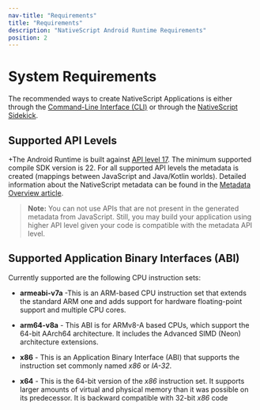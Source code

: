 ```yaml
---
nav-title: "Requirements"
title: "Requirements"
description: "NativeScript Android Runtime Requirements"
position: 2
---
```


# System Requirements
The recommended ways to create NativeScript Applications is either through the [Command-Line Interface (CLI)](https://github.com/NativeScript/nativescript-cli) or through the [NativeScript Sidekick](https://www.nativescript.org/nativescript-sidekick).

## Supported API Levels
+The Android Runtime is built against [API level 17](http://developer.android.com/about/versions/android-4.2.html). The minimum supported compile SDK version is 22. For all supported API levels the metadata is created (mappings between JavaScript and Java/Kotlin worlds). Detailed information about the NativeScript metadata can be found in the [Metadata Overview article](metadata/overview.md).

> **Note:** You can not use APIs that are not present in the generated metadata from JavaScript. Still, you may build your application using higher API level given your code is compatible with the metadata API level.

## Supported Application Binary Interfaces (ABI)
Currently supported are the following CPU instruction sets:

- **armeabi-v7a** -This is an ARM-based CPU instruction set that extends the standard ARM one and adds support for hardware floating-point support and multiple CPU cores.

- **arm64-v8a** - This ABI is for ARMv8-A based CPUs, which support the 64-bit AArch64 architecture. It includes the Advanced SIMD (Neon) architecture extensions.

- **x86** - This is an Application Binary Interface (ABI) that supports the instruction set commonly named *x86* or *IA-32*.

- **x64** - This is the 64-bit version of the *x86* instruction set. It supports larger amounts of virtual and physical memory than it was possible on its predecessor. It is backward compatible with 32-bit *x86* code

